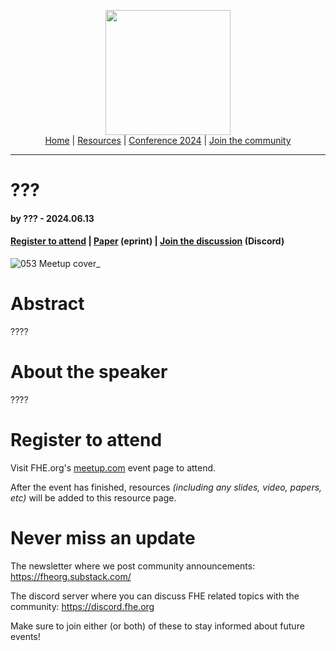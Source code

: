 <!-- Main header navigation -->
<p align="center">
  <img width="200" src="https://user-images.githubusercontent.com/5758427/180978488-db825482-5a58-4c7c-9589-c494a6f0be04.png"><br/>
  <a href="https://fhe-org.github.io">Home</a> | <a href="https://fhe-org.github.io/resources">Resources</a> | <a href="https://fhe-org.github.io/conferences/conference-2024/">Conference 2024</a> | <a href="https://fhe-org.github.io/community">Join the community</a>
</p>
<hr/>
<!-- /Main header navigation -->


# ???
#### by ??? - 2024.06.13
#### <a href="">Register to attend</a> | <!-- Video recording (Youtube) | --> <a href="https://eprint.iacr.org/2024/181">Paper</a> (eprint) | <a href="https://discord.fhe.org">Join the discussion</a> (Discord)


![053 Meetup cover_](https://github.com/FHE-org/fhe-org.github.io/assets/37557436/261a3258-511f-45b3-93ee-dcc28687ca1b)


# Abstract

????

# About the speaker

????

# Register to attend

Visit FHE.org's [meetup.com]() event page to attend.

After the event has finished, resources *(including any slides, video, papers, etc)* will be added to this resource page.

# Never miss an update

The newsletter where we post community announcements: https://fheorg.substack.com/

The discord server where you can discuss FHE related topics with the community: https://discord.fhe.org

Make sure to join either (or both) of these to stay informed about future events!
